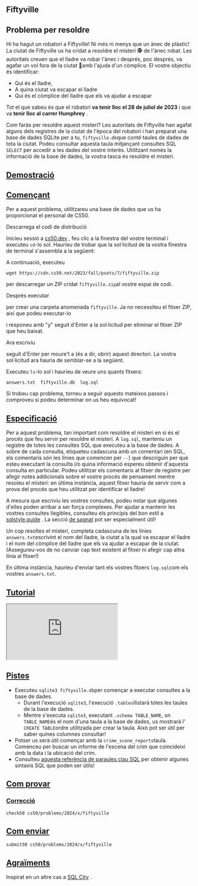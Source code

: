 ## Fiftyville

## Problema per resoldre

Hi ha hagut un robatori a Fiftyville! Ni més ni menys que un ànec de plàstic! La ciutat de Fiftyville us ha cridat a resoldre el misteri 🕵 de l'ànec robat. 
Les autoritats creuen que el lladre va robar l'ànec i després, poc després, va agafar un vol fora de la ciutat 🛫amb l'ajuda d'un còmplice. El vostre objectiu és identificar:

-   Qui és el lladre,
-   A quina ciutat va escapar el lladre
-   Qui és el còmplice del lladre que els va ajudar a escapar

Tot el que sabeu és que el robatori **va tenir lloc el 28 de juliol de 2023** i que va **tenir lloc al carrer Humphrey** .

Com faràs per resoldre aquest misteri? Les autoritats de Fiftyville han agafat alguns dels registres de la ciutat de l'època del robatori i han preparat una base de dades SQLite per a tu, `fiftyville.db`que conté taules de dades de tota la ciutat. Podeu consultar aquesta taula mitjançant consultes SQL `SELECT` per accedir a les dades del vostre interès. Utilitzant només la informació de la base de dades, la vostra tasca és resoldre el misteri.

## [Demostració](https://cs50.harvard.edu/x/2024/psets/7/fiftyville/#demo)

## [Començant](https://cs50.harvard.edu/x/2024/psets/7/fiftyville/#getting-started)

Per a aquest problema, utilitzareu una base de dades que us ha proporcionat el personal de CS50.

Descarrega el codi de distribució

Inicieu sessió a [cs50.dev](https://cs50.dev/) , feu clic a la finestra del vostre terminal i executeu `cd`\-lo sol. Hauríeu de trobar que la sol·licitud de la vostra finestra de terminal s'assembla a la següent:

A continuació, executeu

```
wget https://cdn.cs50.net/2023/fall/psets/7/fiftyville.zip
```

per descarregar un ZIP cridat `fiftyville.zip`al vostre espai de codi.

Després executar

per crear una carpeta anomenada `fiftyville`. Ja no necessiteu el fitxer ZIP, així que podeu executar-lo

i responeu amb "y" seguit d'Enter a la sol·licitud per eliminar el fitxer ZIP que heu baixat.

Ara escriviu

seguit d'Enter per moure't a (és a dir, obrir) aquest directori. La vostra sol·licitud ara hauria de semblar-se a la següent.

Executeu `ls`\-lo sol i hauríeu de veure uns quants fitxers:

```
answers.txt  fiftyville.db  log.sql
```

Si trobeu cap problema, torneu a seguir aquests mateixos passos i comproveu si podeu determinar on us heu equivocat!

## [Especificació](https://cs50.harvard.edu/x/2024/psets/7/fiftyville/#specification)

Per a aquest problema, tan important com resoldre el misteri en si és el procés que feu servir per resoldre el misteri. A `log.sql`, manteniu un registre de totes les consultes SQL que executeu a la base de dades. A sobre de cada consulta, etiqueteu cadascuna amb un comentari (en SQL, els comentaris són les línies que comencen per `--`) que descriguin per què esteu executant la consulta i/o quina informació espereu obtenir d'aquesta consulta en particular. Podeu utilitzar els comentaris al fitxer de registre per afegir notes addicionals sobre el vostre procés de pensament mentre resoleu el misteri: en última instància, aquest fitxer hauria de servir com a prova del procés que heu utilitzat per identificar el lladre!

A mesura que escriviu les vostres consultes, podeu notar que algunes d'elles poden arribar a ser força complexes. Per ajudar a mantenir les vostres consultes llegibles, consulteu els principis del bon estil a [sqlstyle.guide](https://www.sqlstyle.guide/) . La secció [de sagnat](https://www.sqlstyle.guide/#indentation) pot ser especialment útil!

Un cop resoltes el misteri, completa cadascuna de les línies `answers.txt`escrivint el nom del lladre, la ciutat a la qual va escapar el lladre i el nom del còmplice del lladre que els va ajudar a escapar de la ciutat. (Assegureu-vos de no canviar cap text existent al fitxer ni afegir cap altra línia al fitxer!)

En última instància, hauríeu d'enviar tant els vostres fitxers `log.sql`com els vostres `answers.txt`.

## [Tutorial](https://cs50.harvard.edu/x/2024/psets/7/fiftyville/#walkthrough)

<iframe allow="accelerometer; autoplay; encrypted-media; gyroscope; picture-in-picture" allowfullscreen="" data-video="" src="https://www.youtube.com/embed/YHhgEoJMDnU?modestbranding=0&amp;rel=0&amp;showinfo=0" scrolling="no" data-ruffle-polyfilled="" id="iFrameResizer0"></iframe>

## [Pistes](https://cs50.harvard.edu/x/2024/psets/7/fiftyville/#hints)

-   Executeu `sqlite3 fiftyville.db`per començar a executar consultes a la base de dades.
    -   Durant l'execució `sqlite3`, l'execució `.tables`llistarà totes les taules de la base de dades.
    -   Mentre s'executa `sqlite3`, executant `.schema TABLE_NAME`, on `TABLE_NAME`és el nom d'una taula a la base de dades, us mostrarà l' `CREATE TABLE`ordre utilitzada per crear la taula. Això pot ser útil per saber quines columnes consultar!
-   Potser us serà útil començar amb la `crime_scene_reports`taula. Comenceu per buscar un informe de l'escena del crim que coincideixi amb la data i la ubicació del crim.
-   Consulteu [aquesta referència de paraules clau SQL](https://www.w3schools.com/sql/sql_ref_keywords.asp) per obtenir algunes sintaxis SQL que poden ser útils!

## [Com provar](https://cs50.harvard.edu/x/2024/psets/7/fiftyville/#how-to-test)

### [Correcció](https://cs50.harvard.edu/x/2024/psets/7/fiftyville/#correctness)

```
check50 cs50/problems/2024/x/fiftyville
```

## [Com enviar](https://cs50.harvard.edu/x/2024/psets/7/fiftyville/#how-to-submit)

```
submit50 cs50/problems/2024/x/fiftyville
```

## [Agraïments](https://cs50.harvard.edu/x/2024/psets/7/fiftyville/#acknowledgements)

Inspirat en un altre cas a [SQL City](https://mystery.knightlab.com/) .
